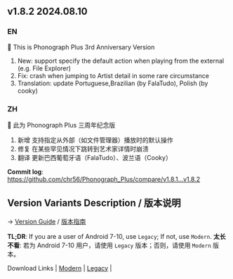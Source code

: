 ## **v1.8.2 2024.08.10**


### EN

🎉 This is Phonograph Plus 3rd Anniversary Version

1. New: support specify the default action when playing from the external (e.g. File Explorer)
2. Fix: crash when jumping to Artist detail in some rare circumstance
3. Translation: update Portuguese,Brazilian (by FalaTudo), Polish (by cooky)


### ZH

🎉 此为 Phonograph Plus 三周年纪念版

1. 新增 支持指定从外部（如文件管理器）播放时的默认操作
2. 修复 在某些罕见情况下跳转到艺术家详情时崩溃
3. 翻译 更新巴西葡萄牙语（FalaTudo）、波兰语（Cooky）



**Commit log**: https://github.com/chr56/Phonograph_Plus/compare/v1.8.1...v1.8.2

## Version Variants Description / 版本说明

-> [Version Guide](docs/Version_Guide.md) / [版本指南](docs/Version_Guide_ZH.md)

**TL;DR**: If you are a user of Android 7-10, use `Legacy`; If not, use `Modern`.
**太长不看**: 若为 Android 7-10 用户，请使用 `Legacy` 版本；否则，请使用 `Modern` 版本。

Download Links | [Modern](https://github.com/chr56/Phonograph_Plus/releases/download/v1.8.2/PhonographPlus_1.8.2_ModernStableRelease.apk) | [Legacy](https://github.com/chr56/Phonograph_Plus/releases/download/v1.8.2/PhonographPlus_1.8.2_LegacyStableRelease.apk) |